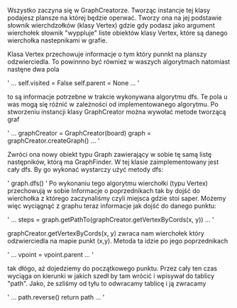 Wszystko zaczyna się w GraphCreatorze. Tworząc instancje tej klasy podajesz plansze na której będzie operwać. Tworzy ona na jej podstawie słownik wierchdzołków (klasy Vertex) gdzie gdy podasz jako argument wierchołek słownik "wyppluje" liste obiektów klasy Vertex, które są danego wierchołka nastepnikami w grafie.

Klasa Vertex przechowuje informacje o tym który punnkt na planszy odzwierciedla. To powinnno być również w waszych algorytmach natomiast nastęne dwa pola

'
...
self.visited = False
self.parent = None
...
'

to są informacje potrzebne w trakcie wykonywana algorytmu dfs. Te pola u was mogą się różnić w zależności od implementowanego algorytmu.
Po stworzeniu instancji klasy GraphCreator można wywołać metode tworzącą graf

'
...
graphCreator = GraphCreator(board)
graph = graphCreator.createGraph()
...
'

Zwróci ona nowy obiekt typu Graph zawierający w sobie tę samą listę następników, którą ma GraphFinder.
W tej klasie zaimplementowany jest cały dfs. By go wykonać wystarczy użyć metody dfs:

'
graph.dfs()
'
Po wykonaniu tego algorytmu wierchołki (typu Vertex) przechowują w sobie Informacje o poprzednikach tak by dojść do wierchołka z którego zaczynaliśmy czyli miejsca gdzie stoi saper. Możemy więc wyciągnąć z graphu teraz informacje jak dojść do danego punktu:

'
...
steps = graph.getPathTo(graphCreator.getVertexByCords(x, y))
...
'

graphCreator.getVertexByCords(x, y) zwraca nam wierchołek który odzwierciedla na mapie punkt (x,y). Metoda ta idzie po jego poprzednikach

'
...
vpoint = vpoint.parent
...
'

tak dłógo, aż dojedziemy do początkowego punktu. Przez cały ten czas wyciąga on kierunki w jakich szedł by tam wrócić i wpisywał do tablicy "path".
Jako, że szliśmy od tyłu to odwracamy tablicę i ją zwracamy

'
...
path.reverse()
return path
...
'

